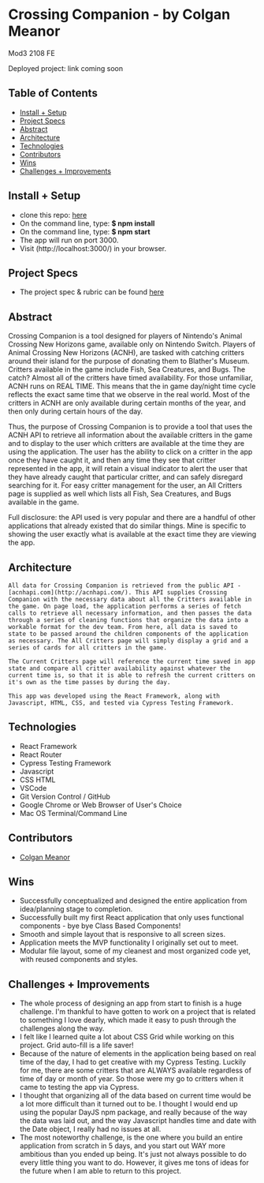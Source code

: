 # Crossing Companion - by Colgan Meanor
Mod3 2108 FE

Deployed project: link coming soon


## Table of Contents
  - [Install + Setup](#set-up)
  - [Project Specs](#project-specs)  
  - [Abstract](#abstract)
  - [Architecture](#architecture)
  - [Technologies](#technologies)
  - [Contributors](#contributors)
  - [Wins](#wins)
  - [Challenges + Improvements](#challenges-+-Improvements)
  

## Install + Setup
  - clone this repo: [here](https://github.com/colganmeanor/Crossing-Companion)
   - On the command line, type: **$ npm install**
   - On the command line, type: **$ npm start**
   - The app will run on port 3000.
   - Visit (http://localhost:3000/) in your browser. 

## Project Specs
   - The project spec & rubric can be found [here](https://frontend.turing.edu/projects/module-3/showcase.html)


## Abstract

  Crossing Companion is a tool designed for players of Nintendo's Animal Crossing New Horizons game, available only on Nintendo Switch. Players of Animal Crossing New Horizons (ACNH), are tasked with catching critters around their island for the purpose of donating them to Blather's Museum. Critters available in the game include Fish, Sea Creatures, and Bugs. The catch? Almost all of the critters have timed availability. For those unfamiliar, ACNH runs on REAL TIME. This means that the in game day/night time cycle reflects the exact same time that we observe in the real world. Most of the critters in ACNH are only available during certain months of the year, and then only during certain hours of the day. 

  Thus, the purpose of Crossing Companion is to provide a tool that uses the ACNH API to retrieve all information about the available critters in the game and to display to the user which critters are available at the time they are using the application. The user has the ability to click on a critter in the app once they have caught it, and then any time they see that critter represented in the app, it will retain a visual indicator to alert the user that they have already caught that particular critter, and can safely disregard searching for it. For easy critter management for the user, an All Critters page is supplied as well which lists all Fish, Sea Creatures, and Bugs available in the game. 

  Full disclosure: the API used is very popular and there are a handful of other applications that already existed that do similar things. Mine is specific to showing the user exactly what is available at the exact time they are viewing the app. 



## Architecture

    All data for Crossing Companion is retrieved from the public API - [acnhapi.com](http://acnhapi.com/). This API supplies Crossing Companion with the necessary data about all the Critters available in the game. On page load, the application performs a series of fetch calls to retrieve all necessary information, and then passes the data through a series of cleaning functions that organize the data into a workable format for the dev team. From here, all data is saved to state to be passed around the children components of the application as necessary. The All Critters page will simply display a grid and a series of cards for all critters in the game. 

    The Current Critters page will reference the current time saved in app state and compare all critter availability against whatever the current time is, so that it is able to refresh the current critters on it's own as the time passes by during the day. 

    This app was developed using the React Framework, along with Javascript, HTML, CSS, and tested via Cypress Testing Framework.

## Technologies
  - React Framework
  - React Router
  - Cypress Testing Framework
  - Javascript
  - CSS HTML
  - VSCode
  - Git Version Control / GitHub
  - Google Chrome or Web Browser of User's Choice
  - Mac OS Terminal/Command Line


## Contributors
  - [Colgan Meanor](https://github.com/colganmeanor)


## Wins
  - Successfully conceptualized and designed the entire application from idea/planning stage to completion. 
  - Successfully built my first React application that only uses functional components - bye bye Class Based Components!
  - Smooth and simple layout that is responsive to all screen sizes.
  - Application meets the MVP functionality I originally set out to meet. 
  - Modular file layout, some of my cleanest and most organized code yet, with reused components and styles. 
  
  

## Challenges + Improvements
  - The whole process of designing an app from start to finish is a huge challenge. I'm thankful to have gotten to work on a project that is related to something I love dearly, which made it easy to push through the challenges along the way. 
  - I felt like I learned quite a lot about CSS Grid while working on this project. Grid auto-fill is a life saver!
  - Because of the nature of elements in the application being based on real time of the day, I had to get creative with my Cypress Testing. Luckily for me, there are some critters that are ALWAYS available regardless of time of day or month of year. So those were my go to critters when it came to testing the app via Cypress. 
  - I thought that organizing all of the data based on current time would be a lot more difficult than it turned out to be. I thought I would end up using the popular DayJS npm package, and really because of the way the data was laid out, and the way Javascript handles time and date with the Date object, I really had no issues at all. 
  - The most noteworthy challenge, is the one where you build an entire application from scratch in 5 days, and you start out WAY more ambitious than you ended up being. It's just not always possible to do every little thing you want to do. However, it gives me tons of ideas for the future when I am able to return to this project.
  